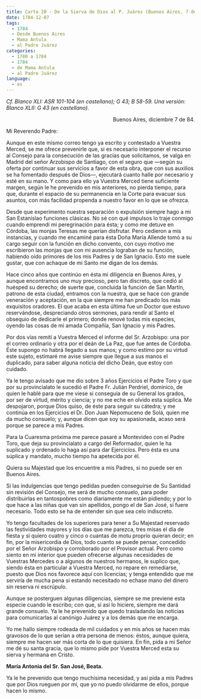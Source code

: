 ```yaml
---
title: Carta 20 - De la Sierva de Dios al P. Juárez (Buenos Aires, 7 de diciembre de 1784).
date: 1784-12-07
tags:
  - 1784
  - Desde Buenos Aires
  - Mama Antula
  - al Padre Juárez
categories:
  - 1780 a 1784
  - 1784
  - de Mama Antula
  - al Padre Juárez
language:
  - es
---
```

_Cf. Blanco XLI: ASR 101-104 (en castellano); G 43; B 58-59.
Una versión: Blanco XLII: G 43 (en castellano)._

<div align="right">
Buenos Aires, diciembre 7 de 84.
</div>

Mi Reverendo Padre:

Aunque en este mismo correo tengo ya escrito y contestado a Vuestra Merced, se me ofrece prevenirle que, si es necesario interponer el recurso al Consejo para la consecución de las gracias que solicitamos, se valga en Madrid del señor Arzobispo de Santiago, con el seguro que —según su oferta por continuar sus servicios a favor de esta obra, que con sus auxilios se ha fomentado después de Dios—, ejecutará cuanto halle por necesario y esté en su mano. Y como para ello ya Vuestra Merced tiene suficiente margen, según le he prevenido en mis anteriores, no pierda tiempo, para que, durante el espacio de su permanencia en la Corte para evacuar sus asuntos, con más facilidad propenda a nuestro favor en lo que se ofrezca.

Desde que experimento nuestra separación o expulsión siempre hago a mi San Estanislao funciones clásicas. No sé con qué impulsos lo traje conmigo cuando emprendí mi peregrinación para ésta; y como me detuve en Córdoba, las monjas Teresas me querían disfrutar. Pero cedieron a mis instancias, y cuando me encaminé para ésta Doña María Allende tomó a su cargo seguir con la función en dicho convento, con cuyo motivo me escribieron las monjas que con mi ausencia lograban de su función, habiendo oído primores de los mis Padres y de San Ignacio. Esto me suele gustar, que con achaque de mi Santo me digan de los demás.

Hace cinco años que continúo en ésta mi diligencia en Buenos Aires, y aunque encontramos uno muy precioso, pero tan discreto, que cedió al huésped su derecho; de suerte que, concluida la función de San Martín, patrono de esta ciudad, entramos con la nuestra, que se hace con grande veneración y aceptación, en la que siempre me han predicado los más exquisitos oradores. El que acaba en esta última fue un Doctor que estuvo reservándose, despreciando otros sermones, para rendir al Santo el obsequio de dedicarle el primero; donde renové todas mis especies, oyendo las cosas de mi amada Compañía, San Ignacio y mis Padres.

Por dos vías remití a Vuestra Merced el informe del Sr. Arzobispo: una por el correo ordinario y otra por el deán de La Paz, que fue antes de Córdoba. Éste supongo no habrá llegado a sus manos; y como estimo por su virtud este sujeto, estimaré me avise siempre que llegue a sus manos el duplicado, para saber alguna noticia del dicho Deán, que estoy con cuidado.

Ya le tengo avisado que me dio sobre 3 años Ejercicios el Padre Toro y que por su provincialato le sucedió el Padre Fr. Julián Perdriel, dominico, de quien le hablé para que me viese si conseguía de su General los grados, por ser de virtud, mérito y ciencia; y no me eche en olvido esta súplica. Me despojaron, porque Dios quiso, de éste para seguir su cátedra; y me continúa en los Ejercicios el Dr. Don Juan Nepomuceno de Solá, quien me da mucho consuelo; y, aunque dicen que soy su apasionada, acaso será porque se parece a mis Padres.

Para la Cuaresma próxima me parece pasaré a Montevideo con el Padre Toro, que deja su provincialato a cargo del Reformador, quien le ha suplicado y ordenado lo haga así para dar Ejercicios. Pero ésta es una súplica y mandato, mucho tiempo ha apetecida por él.

Quiera su Majestad que los encuentre a mis Padres, si no puede ser en Buenos Aires.

Si las indulgencias que tengo pedidas pueden conseguirse de Su Santidad sin revisión del Consejo, me será de mucho consuelo, para poder distribuirlas en tantospobres como diariamente me están pidiendo; y por lo que hace a las niñas que van sin apellidos, pongo el de San José, si fuere necesario. Todo esto se ha de entender sin que sea celo indiscreto.

Yo tengo facultades de los superiores para tener a Su Majestad reservado las festividades mayores y los días que me parezca, tres misas el día de fiesta y si quiero cuatro y cinco o cuantas de motu proprio quieran decir; en fin, por la misericordia de Dios, todo cuanto se puede pensar, concedido por el Señor Arzobispo y corroborado por el Provisor actual. Pero como siento en mi interior que pueden ofrecerse algunas necesidades de Vuestras Mercedes o a algunos de nuestros hermanos, le suplico que, siendo ésta en particular a Vuestra Merced, no repare en remediarse, puesto que Dios nos favorece aquí con licencias; y tenga entendido que me serviría de mucha pena si estando necesitado no echase mano del dinero sin reserva ni escrúpulo.

Aunque se posterguen algunas diligencias, siempre se me previene esta especie cuando le escribo; con que, si así lo hiciere, siempre me dará grande consuelo. Ya le he prevenido que quedo trasladando las noticias para comunicarlas al canónigo Juárez y a los demás que me encarga.

Yo me hallo siempre rodeada de mil cuidados y en mis años se hacen más gravosos de lo que serían a otra persona de menos: éstos, aunque quiera, siempre me hacen ser más corta de lo que quisiera. En fin, pida a mi Señor me dé su santa gracia, que lo mismo pide por Vuestra Merced esta su sierva y hermana en Cristo.

**María Antonia del Sr. San José, Beata.**

Ya le he prevenido que tengo muchísima necesidad, y así pida a mis Padres que por Dios rueguen por mí, que yo no puedo olvidarme de ellos, porque hacen lo mismo.

